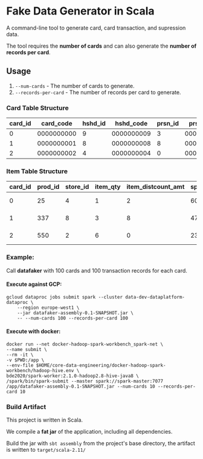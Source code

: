 # Fake Data Generator in Scala

A command-line tool to generate card, card transaction, and supression data.

The tool requires the **number of cards** and can also generate the **number of records per card**.

## Usage

1. `--num-cards` - The number of cards to generate.
2. `--records-per-card` - The number of records per card to generate.

### Card Table Structure

| card_id | card_code  | hshd_id | hshd_code  | prsn_id | prsn_code  | hshd_isba_market_code |
|---------|------------|---------|------------|---------|------------|-----------------------|
| 0       | 0000000000 | 9       | 0000000009 | 3       | 0000000003 | isba0000000009        |
| 1       | 0000000001 | 8       | 0000000008 | 8       | 0000000008 | isba0000000008        |
| 2       | 0000000002 | 4       | 0000000004 | 0       | 0000000000 | isba0000000004        |

### Item Table Structure


| card_id | prod_id |   store_id | item_qty | item_distcount_amt | spend_amt | date_id    | net_spend_amt |
|---------|---------|------------|----------|--------------------|-----------|------------|---------------|
| 0       | 25      | 4          | 1        | 2                  | 60        | 2018-06-03 | 58            |
| 1       | 337     | 8          | 3        | 8                  | 47        | 2018-04-12 | 117           |
| 2       | 550     | 2          | 6        | 0                  | 23        | 2018-07-09 | 138           |

### Example:

Call **datafaker** with 100 cards and 100 transaction records for each card.

#### Execute against GCP:

```
gcloud dataproc jobs submit spark --cluster data-dev-dataplatform-dataproc \
    --region europe-west1 \
    --jar datafaker-assembly-0.1-SNAPSHOT.jar \
    -- --num-cards 100 --records-per-card 100
```

#### Execute with docker:

```
docker run --net docker-hadoop-spark-workbench_spark-net \
--name submit \
--rm -it \
-v $PWD:/app \
--env-file $HOME/core-data-engineering/docker-hadoop-spark-workbench/hadoop-hive.env \
bde2020/spark-worker:2.1.0-hadoop2.8-hive-java8 \
/spark/bin/spark-submit --master spark://spark-master:7077 /app/datafaker-assembly-0.1-SNAPSHOT.jar --num-cards 10 --records-per-card 10
```

### Build Artifact
This project is written in Scala.

We compile a **fat jar** of the application, including all dependencies.

Build the jar with `sbt assembly` from the project's base directory, the artifact is written to `target/scala-2.11/`